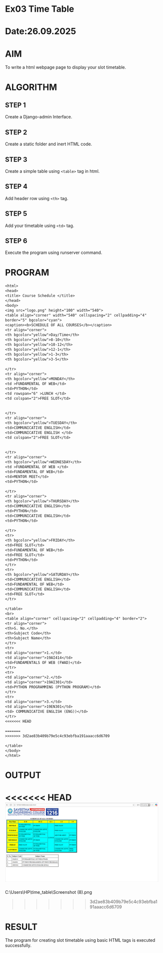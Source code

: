 # Ex03 Time Table
# Date:26.09.2025
# AIM
To write a html webpage page to display your slot timetable.

# ALGORITHM
## STEP 1
Create a Django-admin Interface.

## STEP 2
Create a static folder and inert HTML code.

## STEP 3
Create a simple table using `<table>` tag in html.

## STEP 4
Add header row using `<th>` tag.

## STEP 5
Add your timetable using `<td>` tag.

## STEP 6
Execute the program using runserver command.

# PROGRAM
```
<html>
<head>
<title> Course Schedule </title>
</head>
<body>
<img src="logo.png" height="100" width="540">
<table align="corner" width="540" cellspacing="2" cellpadding="4" border="5" bgcolor="cyan">
<caption><b>SCHEDULE OF ALL COURSES</b></caption>
<tr align="corner">
<th bgcolor="yellow">Day/Time</th>
<th bgcolor="yellow">8-10</th>
<th bgcolor="yellow">10-12</th>
<th bgcolor="yellow">12-1</th>
<th bgcolor="yellow">1-3</th>
<th bgcolor="yellow">3-5</th>

</tr>
<tr align="corner">
<th bgcolor="yellow">MONDAY</th>
<td >FUNDAMENTAL OF WEB</td>
<td>PYTHON</td>
<td rowspan="6" >LUNCH </td>
<td colspan="2">FREE SLOT</td>


</tr>
<tr align="corner">
<th bgcolor="yellow">TUESDAY</th>
<td>COMMUNICATIVE ENGLISH</td>
<td>COMMUNICATIVE ENGLISH </td>
<td colspan="2">FREE SLOT</td>


</tr>
<tr align="corner">
<th bgcolor="yellow">WEDNESDAY</th>
<td >FUNDAMENTAL OF WEB </td>
<td>FUNDAMENTAL OF WEB</td>
<td>MENTOR MEET</td>
<td>PYTHON</td>

</tr>
<tr align="corner">
<th bgcolor="yellow">THURSDAY</th>
<td>COMMUNICATIVE ENGLISH</td>
<td>PYTHON</td>
<td>COMMUNICATIVE ENGLISH</td>
<td>PYTHON</td>

</tr>
<tr>
<th bgcolor="yellow">FRIDAY</th>
<td>FREE SLOT</td>
<td>FUNDAMENTAL OF WEB</td>
<td>FREE SLOT</td>
<td>PYTHON</td>
</tr>
<tr>
<th bgcolor="yellow">SATURDAY</th>
<td>COMMUNICATIVE ENGLISH</td>
<td>FUNDAMENTAL OF WEB</td>
<td>COMMUNICATIVE ENGLISH</td>
<td>FREE SLOT</td>
</tr>

</table>
<br>
<table align="corner" cellspacing="2" cellpadding="4" border="2">
<tr align="corner">
<th>S. No.</th>
<th>Subject Code</th>
<th>Subject Name</th>
</tr>
<tr>
<td align="corner">1.</td>
<td align="corner">19AI414</td>
<td>FUNDAMENTALS OF WEB (FWAD)</td>
</tr>
<tr>
<td align="corner">2.</td>
<td align="corner">19AI301</td>
<td>PYTHON PROGRAMMING (PYTHON PROGRAM)</td>
</tr>
<tr>
<td align="corner">3.</td>
<td align="corner">19EN301</td>
<td> COMMUNICATIVE ENGLISH (ENG))</td>
</tr>
<<<<<<< HEAD

=======
>>>>>>> 3d2ae83b409b79e5c4c93ebfba191aaacc6d6709

</table>
</body>
</html>

```
    
        
        


# OUTPUT
<<<<<<< HEAD
![alt text](<Screenshot (8).png>)
=======
C:\Users\HP\time_table\Screenshot (8).png
>>>>>>> 3d2ae83b409b79e5c4c93ebfba191aaacc6d6709
# RESULT
The program for creating slot timetable using basic HTML tags is executed successfully.

